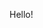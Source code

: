 <!-- Thank you for being here! -->
<!-- Make sure you've read CONTRIBUTING.md first before opening a PR -->
<!-- Otherwise, please explain your proposed changes in details. Thanks! -->

Hello!